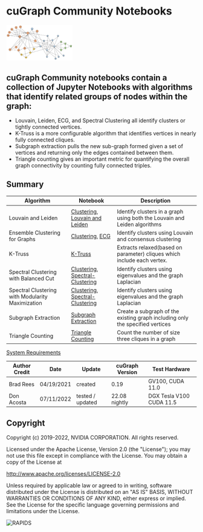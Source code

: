 
# cuGraph Community Notebooks

<img src="../../img/zachary_graph_clusters.png" width="35%"/>

## cuGraph Community notebooks contain a collection of Jupyter Notebooks with algorithms that identify related groups of nodes within the graph:

* Louvain, Leiden, ECG, and Spectral Clustering all identify clusters or tightly connected vertices.
* K-Truss is a more configurable algorithm that identifies vertices in nearly fully connected cliques.
* Subgraph extraction pulls the new sub-graph formed given a set of vertices and returning only the edges contained between them.
* Triangle counting gives an important metric for quantifying the overall graph connectivity by counting fully connected triples.

## Summary

| Algorithm          | Notebook                                                     | Description                                                  |
| --------------- | ----------------------------------------- | ------------------------------------------------------------ |
|        |                                                    |                                                              |
| Louvain and Leiden                                          |[Clustering](./Community-Clustering.ipynb), [ Louvain and Leiden](./Louvain.ipynb) | Identify clusters in a graph using both the Louvain and Leiden algorithms     |
| Ensemble Clustering for Graphs  | [Clustering](./Community-Clustering.ipynb), [ECG](./ECG.ipynb)        | Identify clusters using Louvain and consensus clustering |
| K-Truss                                                     | [K-Truss](./ktruss.ipynb)                                | Extracts relaxed(based on parameter) cliques which include each vertex. |
| Spectral Clustering with Balanced Cut                       | [Clustering](./Community-Clustering.ipynb),[ Spectral-Clustering](./Spectral-Clustering.ipynb)   | Identify clusters using eigenvalues and the graph Laplacian    |
| Spectral Clustering with Modularity Maximization            | [Clustering](./Community-Clustering.ipynb),[ Spectral-Clustering](./Spectral-Clustering.ipynb)   | Identify clusters using eigenvalues and the graph Laplacian  |
| Subgraph Extraction                                         | [Subgraph Extraction](./Subgraph-Extraction.ipynb)   | Create a subgraph of the existing graph including only the specified vertices |
| Triangle Counting                                           | [Triangle Counting](./Triangle-Counting.ipynb)       | Count the number of size three cliques in a graph                      |

[System Requirements](../../README.md#requirements)

| Author Credit |    Date    |  Update          | cuGraph Version |  Test Hardware |
| --------------|------------|------------------|-----------------|----------------|
| Brad Rees     | 04/19/2021 | created          | 0.19            | GV100, CUDA 11.0
| Don Acosta    | 07/11/2022 | tested / updated | 22.08 nightly   | DGX Tesla V100 CUDA 11.5

## Copyright

Copyright (c) 2019-2022, NVIDIA CORPORATION.  All rights reserved.

Licensed under the Apache License, Version 2.0 (the "License");  you may not use this file except in compliance with the License.  You may obtain a copy of the License at

http://www.apache.org/licenses/LICENSE-2.0

Unless required by applicable law or agreed to in writing, software distributed under the License is distributed on an "AS IS" BASIS, WITHOUT WARRANTIES OR CONDITIONS OF ANY KIND, either express or implied.  See the License for the specific language governing permissions and limitations under the License.

![RAPIDS](../../img/rapids_logo.png)
